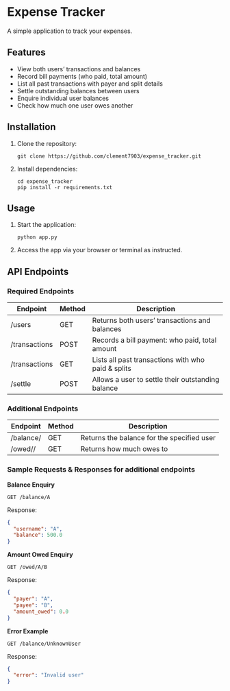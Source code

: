 # Expense Tracker

A simple application to track your expenses.

## Features

- View both users’ transactions and balances
- Record bill payments (who paid, total amount)
- List all past transactions with payer and split details
- Settle outstanding balances between users
- Enquire individual user balances
- Check how much one user owes another

## Installation

1. Clone the repository:
   ```
   git clone https://github.com/clement7903/expense_tracker.git
   ```
2. Install dependencies:
   ```
   cd expense_tracker
   pip install -r requirements.txt
   ```

## Usage

1. Start the application:
   ```
   python app.py
   ```
2. Access the app via your browser or terminal as instructed.

## API Endpoints

### Required Endpoints

| Endpoint      | Method | Description                                        |
| ------------- | ------ | -------------------------------------------------- |
| /users        | GET    | Returns both users’ transactions and balances      |
| /transactions | POST   | Records a bill payment: who paid, total amount     |
| /transactions | GET    | Lists all past transactions with who paid & splits |
| /settle       | POST   | Allows a user to settle their outstanding balance  |

### Additional Endpoints

| Endpoint              | Method | Description                                |
| --------------------- | ------ | ------------------------------------------ |
| /balance/<username>   | GET    | Returns the balance for the specified user |
| /owed/<payer>/<payee> | GET    | Returns how much <payer> owes to <payee>   |

### Sample Requests & Responses for additional endpoints

**Balance Enquiry**

```
GET /balance/A
```

Response:

```json
{
  "username": "A",
  "balance": 500.0
}
```

**Amount Owed Enquiry**

```
GET /owed/A/B
```

Response:

```json
{
  "payer": "A",
  "payee": "B",
  "amount_owed": 0.0
}
```

**Error Example**

```
GET /balance/UnknownUser
```

Response:

```json
{
  "error": "Invalid user"
}
```